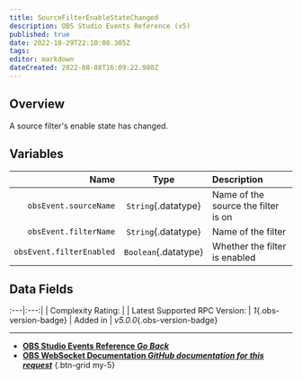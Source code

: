 ```yaml
---
title: SourceFilterEnableStateChanged
description: OBS Studio Events Reference (v5)
published: true
date: 2022-10-29T22:10:08.305Z
tags: 
editor: markdown
dateCreated: 2022-08-08T16:09:22.980Z
---
```


## Overview
A source filter's enable state has changed.

## Variables
Name | Type | Description | 
----:|:----:|:------------|
`obsEvent.sourceName` | `String`{.datatype} | Name of the source the filter is on
`obsEvent.filterName` | `String`{.datatype} | Name of the filter
`obsEvent.filterEnabled` | `Boolean`{.datatype} | Whether the filter is enabled

## Data Fields
:---|:---:|
| Complexity Rating: | <span class="stars stars--3"></span>
| Latest Supported RPC Version: | *1*{.obs-version-badge}
| Added in | *v5.0.0*{.obs-version-badge}

---

- [<i class="mdi mdi-chevron-left"></i>**OBS Studio Events Reference *Go Back***](/Broadcasters/OBS/Events)
- [<i class="mdi mdi-github"></i> **OBS WebSocket Documentation *GitHub documentation for this request***](https://github.com/obsproject/obs-websocket/blob/master/docs/generated/protocol.md#sourcefilterenablestatechanged)
{.btn-grid my-5}